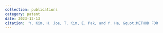 ```yaml
---
collection: publications
category: patent
date: 2023-12-13
citation: 'Y. Kim, H. Joe, T. Kim, E. Pak, and Y. Ha, &quot;METHOD FOR OPERATING ARTIFICIAL NEURAL NETWORK BASED ON MULTI-CAPACITOR AND APPARATUS THEREFOR,&quot; <i>KOR-Registration No. 2615015,</i> 2023'
---
```

